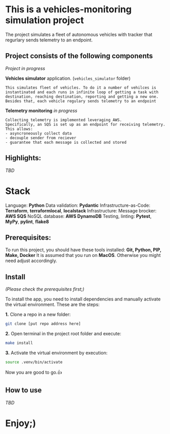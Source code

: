 # This is a vehicles-monitoring simulation project

The project simulates a fleet of autonomous vehicles with tracker that regurlary sends telemetry to an endpoint.

## Project consists of the following components

_Project in progress_

__Vehicles simulator__ application. (`vehicles_simulator` folder)

    This simulates fleet of vehicles. To do it a number of vehilces is instantinated and each runs in infinite loop of getting a task with destination, reaching destination, reporting and getting a new one. 
    Besides that, each vehicle regulary sends telemetry to an endpoint

__Telemetry monitoring__ _in progress_

    Collecting telemetry is implemented leveraging AWS. 
    Specifically, an SQS is set up as an endpoint for receiving telemetry. This allows:
    - asyncroneously collect data
    - decouple sender from reciever 
    - guarantee that each message is collected and stored

## Highlights:

_TBD_

# Stack

Language: __Python__
Data validation: __Pydantic__
Infrastructure-as-Code: __Terraform__, __terraformlocal__, __localstack__
Infrastructure: 
    Message brocker: __AWS SQS__
    NoSQL database: __AWS DynamoDB__
Testing, linting: __Pytest__, __MyPy__, __pylint__, __flake8__

## Prerequisites:

To run this project, you should have these tools installed:
__Git, Python, PIP, Make, Docker__
It is assumed that you run on __MacOS__. Otherwise you might need adjust accordingly. 

## Install

_(Please check the prerequisites first;)_

To install the app, you need to install dependencies and manually activate the virtual environment. These are the steps: 

__1.__ Clone a repo in a new folder:

```sh
git clone [put repo address here]
```

__2.__ Open terminal in the project root folder and execute:
```sh 
make install
```

__3.__ Activate the virtual environment by execution: 
```sh
source .venv/bin/activate
```

Now you are good to go.👍

## How to use

_TBD_

# Enjoy;)